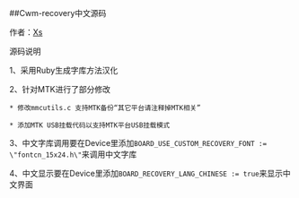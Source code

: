 ##Cwm-recovery中文源码

作者：[Xs](http://www.weibo.com/acexs)

源码说明

1、采用Ruby生成字库方法汉化

2、针对MTK进行了部分修改
```
* 修改mmcutils.c 支持MTK备份“其它平台请注释掉MTK相关”

* 添加MTK USB挂载代码以支持MTK平台USB挂载模式
```

3、中文字库调用要在Device里添加`BOARD_USE_CUSTOM_RECOVERY_FONT := \"fontcn_15x24.h\"`来调用中文字库

4、中文显示要在Device里添加`BOARD_RECOVERY_LANG_CHINESE := true`来显示中文界面
